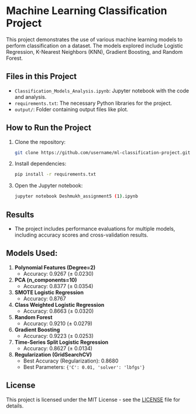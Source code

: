 
# Machine Learning Classification Project

This project demonstrates the use of various machine learning models to perform classification on a dataset. The models explored include Logistic Regression, K-Nearest Neighbors (KNN), Gradient Boosting, and Random Forest.

## Files in this Project
- `Classification_Models_Analysis.ipynb`: Jupyter notebook with the code and analysis.
- `requirements.txt`: The necessary Python libraries for the project.
- `output/`: Folder containing output files like  plot.

## How to Run the Project
1. Clone the repository:
   ```bash
   git clone https://github.com/username/ml-classification-project.git
   ```
2. Install dependencies:
   ```bash
   pip install -r requirements.txt
   ```
3. Open the Jupyter notebook:
   ```bash
   jupyter notebook Deshmukh_assignment5 (1).ipynb
   ```

## Results
- The project includes performance evaluations for multiple models, including accuracy scores and cross-validation results.

## Models Used:
1. **Polynomial Features (Degree=2)**
   - Accuracy: 0.9267 (± 0.0230)
2. **PCA (n_components=10)**
   - Accuracy: 0.8377 (± 0.0354)
3. **SMOTE Logistic Regression**
   - Accuracy: 0.8767
4. **Class Weighted Logistic Regression**
   - Accuracy: 0.8663 (± 0.0320)
5. **Random Forest**
   - Accuracy: 0.9210 (± 0.0279)
6. **Gradient Boosting**
   - Accuracy: 0.9223 (± 0.0253)
7. **Time-Series Split Logistic Regression**
   - Accuracy: 0.8627 (± 0.0134)
8. **Regularization (GridSearchCV)**
   - Best Accuracy (Regularization): 0.8680
   - Best Parameters: `{'C': 0.01, 'solver': 'lbfgs'}`

## License
This project is licensed under the MIT License - see the [LICENSE](LICENSE) file for details.

